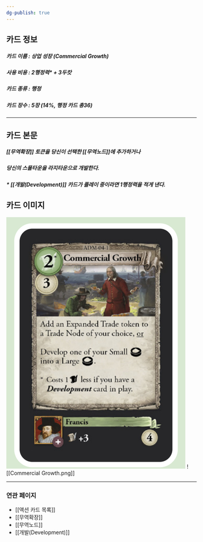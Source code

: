 ```yaml
---
dg-publish: true
---
```

## 카드 정보
##### 카드 이름 : 상업 성장 (Commercial Growth)
##### 사용 비용 : 2행정력* + 3두캇  
##### 카드 종류 : 행정
##### 카드 장수 : 5장 (14%, 행정 카드 총36)
---
## 카드 본문
##### [[무역확장]] 토큰을 당신이 선택한 [[무역노드]]에 추가하거나
##### 당신의 스몰타운을 라지타운으로 개발한다.
##### * [[개발(Development)]] 카드가 플레이 중이라면 1행정력을 적게 낸다.


## 카드 이미지
<img src="\Assets\Commercial Growth.png"/>
![[Commercial Growth.png]]


---
### 연관 페이지
- [[액션 카드 목록]]
- [[무역확장]]
- [[무역노드]]
- [[개발(Development)]]


